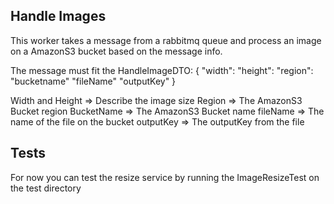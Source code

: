 ## Handle Images 

This worker takes a message from a rabbitmq queue and process an image on a AmazonS3 bucket based on the message info.

The message must fit the HandleImageDTO:
{
    "width": 
    "height": 
    "region":
    "bucketname"
    "fileName"
    "outputKey"
}

Width and Height => Describe the image size
Region => The AmazonS3 Bucket region
BucketName => The AmazonS3 Bucket name
fileName => The name of the file on the bucket
outputKey => The outputKey from the file


## Tests

For now you can test the resize service by running the ImageResizeTest on the test directory